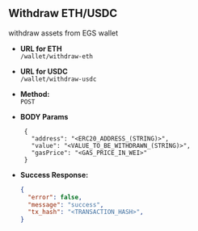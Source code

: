 <br />
<br />

## **Withdraw ETH/USDC**

withdraw assets from EGS wallet

- **URL for ETH** <br />
  `/wallet/withdraw-eth`
- **URL for USDC** <br />
  `/wallet/withdraw-usdc`

- **Method:** <br />
  `POST`

- **BODY Params** <br />
  ```text
   {
     "address": "<ERC20_ADDRESS_(STRING)>",
     "value": "<VALUE_TO_BE_WITHDRAWN_(STRING)>",
     "gasPrice": "<GAS_PRICE_IN_WEI>"
   }
  ```
- **Success Response:**
  ```json
  {
    "error": false,
    "message": "success",
    "tx_hash": "<TRANSACTION_HASH>",
  }
  ```
  